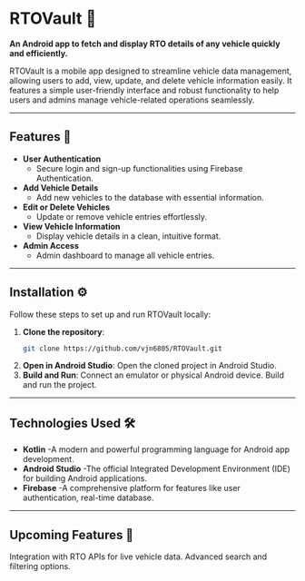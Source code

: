 # RTOVault 🚗  
**An Android app to fetch and display RTO details of any vehicle quickly and efficiently.**  

RTOVault is a mobile app designed to streamline vehicle data management, allowing users to add, view, update, and delete vehicle information easily. It features a simple user-friendly interface and robust functionality to help users and admins manage vehicle-related operations seamlessly.  

---

## **Features 🌟**  
- **User Authentication**  
   - Secure login and sign-up functionalities using Firebase Authentication.  
- **Add Vehicle Details**  
   - Add new vehicles to the database with essential information.  
- **Edit or Delete Vehicles**  
   - Update or remove vehicle entries effortlessly.  
- **View Vehicle Information**  
   - Display vehicle details in a clean, intuitive format.  
- **Admin Access**  
   - Admin dashboard to manage all vehicle entries.  

---

## **Installation ⚙️**  
Follow these steps to set up and run RTOVault locally:  

1. **Clone the repository**:  
   ```bash
   git clone https://github.com/vjn6805/RTOVault.git
2. **Open in Android Studio**:
    Open the cloned project in Android Studio.
3. **Build and Run**:
    Connect an emulator or physical Android device.
    Build and run the project.

---

## **Technologies Used 🛠️**
- **Kotlin**
  -A modern and powerful programming language for Android app development.
- **Android Studio**
  -The official Integrated Development Environment (IDE) for building Android applications.
- **Firebase**
  -A comprehensive platform for features like user authentication, real-time database.

---

## **Upcoming Features 🚀**
Integration with RTO APIs for live vehicle data.
Advanced search and filtering options.


